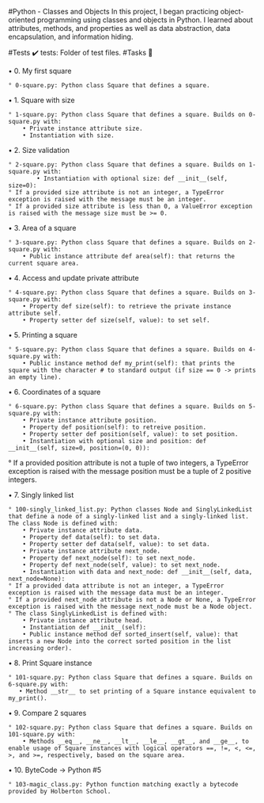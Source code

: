 #Python - Classes and Objects
In this project, I began practicing object-oriented programming using classes and objects in Python. I learned about attributes, methods, and properties as well as data abstraction, data encapsulation, and information hiding.

#Tests ✔️
tests: Folder of test files.
#Tasks 📃

• 0. My first square

    ° 0-square.py: Python class Square that defines a square.

• 1. Square with size

    ° 1-square.py: Python class Square that defines a square. Builds on 0-square.py with:
        • Private instance attribute size.
        • Instantiation with size.

• 2. Size validation

    ° 2-square.py: Python class Square that defines a square. Builds on 1-square.py with:
            • Instantiation with optional size: def __init__(self, size=0):
    ° If a provided size attribute is not an integer, a TypeError exception is raised with the message must be an integer.
    ° If a provided size attribute is less than 0, a ValueError exception is raised with the message size must be >= 0.

• 3. Area of a square

    ° 3-square.py: Python class Square that defines a square. Builds on 2-square.py with:
        • Public instance attribute def area(self): that returns the current square area.

• 4. Access and update private attribute

    ° 4-square.py: Python class Square that defines a square. Builds on 3-square.py with:
        • Property def size(self): to retrieve the private instance attribute self.
        • Property setter def size(self, value): to set self.

• 5. Printing a square

    ° 5-square.py: Python class Square that defines a square. Builds on 4-square.py with:
        • Public instance method def my_print(self): that prints the square with the character # to standard output (if size == 0 -> prints an empty line).

• 6. Coordinates of a square

    ° 6-square.py: Python class Square that defines a square. Builds on 5-square.py with:
        • Private instance attribute position.
        • Property def position(self): to retreive position.
        • Property setter def position(self, value): to set position.
        • Instantiation with optional size and position: def __init__(self, size=0, position=(0, 0)):
° If a provided position attribute is not a tuple of two integers, a TypeError exception is raised with the message position must be a tuple of 2 positive integers.

• 7. Singly linked list

    ° 100-singly_linked_list.py: Python classes Node and SinglyLinkedList that define a node of a singly-linked list and a singly-linked list. The class Node is defined with:
        • Private instance attribute data.
        • Property def data(self): to set data.
        • Property setter def data(self, value): to set data.
        • Private instance attribute next_node.
        • Property def next_node(self): to set next_node.
        • Property def next_node(self, value): to set next_node.
        • Instantiation with data and next_node: def __init__(self, data, next_node=None):
    ° If a provided data attribute is not an integer, a TypeError exception is raised with the message data must be an integer.
    ° If a provided next_node attribute is not a Node or None, a TypeError exception is raised with the message next_node must be a Node object.
    ° The class SinglyLinkedList is defined with:
        • Private instance attribute head.
        • Instantiation def __init__(self):
        • Public instance method def sorted_insert(self, value): that inserts a new Node into the correct sorted position in the list increasing order).

• 8. Print Square instance

    ° 101-square.py: Python class Square that defines a square. Builds on 6-square.py with:
       • Method __str__ to set printing of a Square instance equivalent to my_print().

• 9. Compare 2 squares

    ° 102-square.py: Python class Square that defines a square. Builds on 101-square.py with:
        • Methods __eq__, __ne__, __lt__, __le__, __gt__, and __ge__, to enable usage of Square instances with logical operators ==, !=, <, <=, >, and >=, respectively, based on the square area.

• 10. ByteCode -> Python #5

    ° 103-magic_class.py: Python function matching exactly a bytecode provided by Holberton School.

